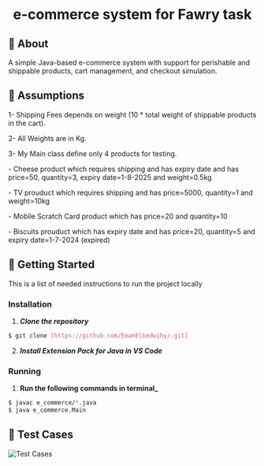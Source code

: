 
<h1 align='center'>e-commerce system for Fawry task</h1>


## 📙 About <a name = "about"></a>
A simple Java-based e-commerce system with support for perishable and shippable products, cart management, and checkout simulation.


## 📃 Assumptions
1- Shipping Fees depends on weight (10 * total weight of shippable products in the cart).

2- All Weights are in Kg.

3- My Main class define only 4 products for testing.
    <p>- Cheese product which requires shipping and has expiry date and has price=50, quantity=3, expiry date=1-8-2025 and weight=0.5kg</p>
    <p>- TV prouduct which requires shipping and has price=5000, quantity=1 and weight=10kg</p>
    <p>- Mobile Scratch Card product which has price=20 and quantity=10</p>
    <p>- Biscuits prouduct which has expiry date and has price=20, quantity=5 and expiry date=1-7-2024 (expired)</p>
    

## 🏁 Getting Started 

This is a list of needed instructions to run the project locally
### Installation 

1. **_Clone the repository_**

```bash
$ git clone [https://github.com/EmanElbedwihy/.git]
```

2. **_Install Extension Pack for Java in VS Code_**
   


### Running 

1. **Run the following commands in terminal_**

```bash
$ javac e_commerce/*.java
$ java e_commerce.Main
```



## 📃 Test Cases 

![Test Cases](tests.png)
   
   




